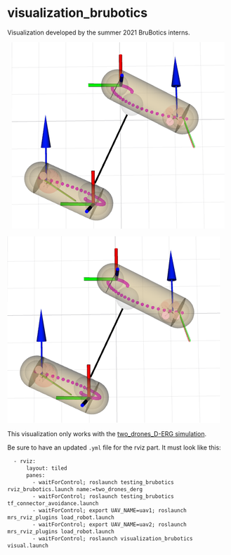 # visualization_brubotics
Visualization developed by the summer 2021 BruBotics interns.

<p align="center">
  <img width="485" height="424" src="https://github.com/mrs-brubotics/visualization_brubotics/blob/main/.fig/derg5.png">
</p>

![](https://github.com/mrs-brubotics/visualization_brubotics/blob/main/.fig/derg5.png)

This visualization only works with the [two_drones_D-ERG simulation](https://github.com/mrs-brubotics/testing_brubotics/tree/master/tmux_scripts/bryan/two_drones_D-ERG).

Be sure to have an updated ```.yml``` file for the rviz part.
It must look like this:
```
  - rviz:
      layout: tiled
      panes:
        - waitForControl; roslaunch testing_brubotics rviz_brubotics.launch name:=two_drones_derg
        - waitForControl; roslaunch testing_brubotics tf_connector_avoidance.launch 
        - waitForControl; export UAV_NAME=uav1; roslaunch mrs_rviz_plugins load_robot.launch
        - waitForControl; export UAV_NAME=uav2; roslaunch mrs_rviz_plugins load_robot.launch
        - waitForControl; roslaunch visualization_brubotics visual.launch
```
